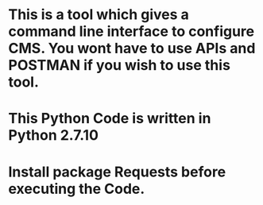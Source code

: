 # This is a tool which gives a command line interface to configure CMS. You wont have to use APIs and POSTMAN if you wish to use this tool.
# This Python Code is written in Python 2.7.10
# Install package Requests before executing the Code.

